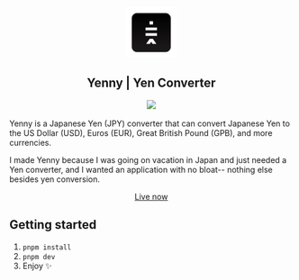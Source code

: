 <p align="center">
	<img alt="Rice Bowl" src="public/images/icon-512.png" width="90">
	<h2 align="center">Yenny | Yen Converter</h2>
</p>

<p align="center">
<img src="https://pbs.twimg.com/media/GRhOlogWMAAxxKO?format=png&name=900x900" width="200">
</p>

<p>Yenny is a Japanese Yen (JPY) converter that can convert Japanese Yen to the US Dollar (USD), Euros (EUR), Great British Pound (GPB), and more currencies.</p>

<p>I made Yenny because I was going on vacation in Japan and just needed a Yen converter, and I wanted an application with no bloat-- nothing else besides yen conversion.</p>

<p align="center">
	<a href="https://yenny.app">Live now</a>
</p>

## Getting started

1. `pnpm install`
2. `pnpm dev`
3. Enjoy ✨
